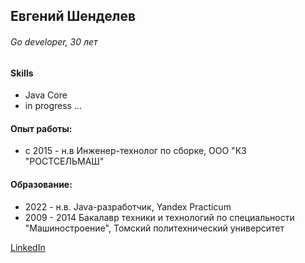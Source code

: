 ## Евгений Шенделев
###### Go developer, 30 лет
  
#### Skills

- Java Core
- in progress ... 
####  Опыт работы: 
- с 2015 - н.в Инженер-технолог по сборке, ООО "КЗ "РОСТСЕЛЬМАШ"

#### Образование:

- 2022 - н.в. Java-разработчик, Yandex Practicum
- 2009 - 2014 Бакалавр техники и технологий по специальности "Машиностроение", Томский политехнический университет
    

[LinkedIn](https://www.linkedin.com/in/evgshendelev/ "Профиль LinkeIn")

